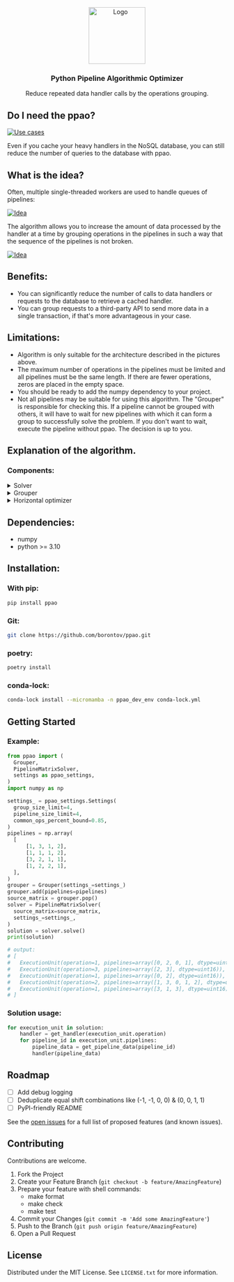 
<div align="center">
    <img src="images/ppao.png" alt="Logo" height="130">

  <h3 align="center">Python Pipeline Algorithmic Optimizer</h3>

  <p align="center">
    Reduce repeated data handler calls by the operations grouping.

  </p>
</div>


## Do I need the ppao?
[![Use cases][use-cases-pic]]()

Even if you cache your heavy handlers in the NoSQL database, you can still reduce the number of queries to the database with ppao.
## What is the idea?
Often, multiple single-threaded workers are used to handle queues of pipelines:

[![Idea][idea-pic]]()

The algorithm allows you to increase the amount of data processed by the handler at a time by grouping operations in the pipelines in such a way that the sequence of the pipelines is not broken.

[![Idea][idea-2-pic]]()

## Benefits:
* You can significantly reduce the number of calls to data handlers or requests to the database to retrieve a cached handler.
* You can group requests to a third-party API to send more data in a single transaction, if that's more advantageous in your case.

## Limitations:
* Algorithm is only suitable for the architecture described in the pictures above.
* The maximum number of operations in the pipelines must be limited and all pipelines must be the same length. If there are fewer operations, zeros are placed in the empty space.
* You should be ready to add the numpy dependency to your project.
* Not all pipelines may be suitable for using this algorithm. The "Grouper" is responsible for checking this. If a pipeline cannot be grouped with others, it will have to wait for new pipelines with which it can form a group to successfully solve the problem. If you don't want to wait, execute the pipeline without ppao. The decision is up to you.


## Explanation of the algorithm.
### Components:
<details>
  <summary>Solver</summary>

[![Solver][solver-pic]]()
</details>

<details>
  <summary>Grouper</summary>

[![Grouper][grouper-pic]]()
</details>

<details>
  <summary>Horizontal optimizer</summary>

[![Horizontal Optimizer][horizontal-optimizer-pic]]()
</details>

## Dependencies:
* numpy
* python >= 3.10

## Installation:

### With pip:
   ```sh
   pip install ppao
   ```

### Git:
   ```sh
   git clone https://github.com/borontov/ppao.git
   ```

### poetry:

   ```sh
   poetry install
   ```

### conda-lock:

   ```sh
   conda-lock install --micromamba -n ppao_dev_env conda-lock.yml
   ```

## Getting Started

### Example:

  ```python
from ppao import (
    Grouper,
    PipelineMatrixSolver,
    settings as ppao_settings,
)
import numpy as np

settings_ = ppao_settings.Settings(
    group_size_limit=4,
    pipeline_size_limit=4,
    common_ops_percent_bound=0.85,
)
pipelines = np.array(
    [
        [1, 3, 1, 2],
        [1, 1, 1, 2],
        [3, 2, 1, 1],
        [1, 2, 2, 1],
    ],
)
grouper = Grouper(settings_=settings_)
grouper.add(pipelines=pipelines)
source_matrix = grouper.pop()
solver = PipelineMatrixSolver(
    source_matrix=source_matrix,
    settings_=settings_,
)
solution = solver.solve()
print(solution)

# output:
# [
#   ExecutionUnit(operation=1, pipelines=array([0, 2, 0, 1], dtype=uint16)),
#   ExecutionUnit(operation=3, pipelines=array([2, 3], dtype=uint16)),
#   ExecutionUnit(operation=1, pipelines=array([0, 2], dtype=uint16)),
#   ExecutionUnit(operation=2, pipelines=array([1, 3, 0, 1, 2], dtype=uint16)),
#   ExecutionUnit(operation=1, pipelines=array([3, 1, 3], dtype=uint16))
# ]
  ```

### Solution usage:

```python
for execution_unit in solution:
    handler = get_handler(execution_unit.operation)
    for pipeline_id in execution_unit.pipelines:
        pipeline_data = get_pipeline_data(pipeline_id)
        handler(pipeline_data)
```


## Roadmap

- [ ] Add debug logging
- [ ] Deduplicate equal shift combinations like (-1, -1, 0, 0) & (0, 0, 1, 1)
- [ ] PyPI-friendly README

See the [open issues](https://github.com/othneildrew/Best-README-Template/issues) for a full list of proposed features (and known issues).





## Contributing

Contributions are welcome.

1. Fork the Project
2. Create your Feature Branch (`git checkout -b feature/AmazingFeature`)
3. Prepare your feature with shell commands:
   * make format
   * make check
   * make test
4. Commit your Changes (`git commit -m 'Add some AmazingFeature'`)
5. Push to the Branch (`git push origin feature/AmazingFeature`)
6. Open a Pull Request

## License

Distributed under the MIT License. See `LICENSE.txt` for more information.

[use-cases-pic]: images/use_cases.png
[idea-pic]: images/idea.png
[idea-2-pic]: images/idea_2.png
[solver-pic]: images/solver.png
[grouper-pic]: images/grouper.png
[horizontal-optimizer-pic]: images/horizontal_optimizer.png

